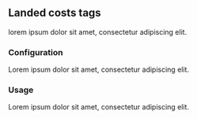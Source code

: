 ## Landed costs tags

lorem ipsum dolor sit amet, consectetur adipiscing elit.

### Configuration

Lorem ipsum dolor sit amet, consectetur adipiscing elit.

### Usage

Lorem ipsum dolor sit amet, consectetur adipiscing elit.
